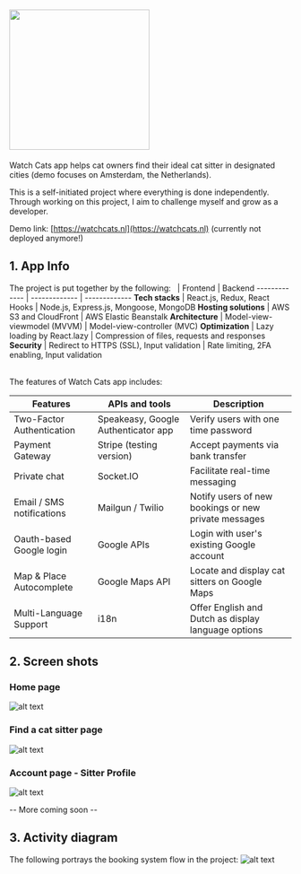 # <img src="https://www.dropbox.com/s/afc3s0uo47fa7pi/logo.png?raw=1" width="250" />
Watch Cats app helps cat owners find their ideal cat sitter in designated cities (demo focuses on Amsterdam, the Netherlands).

This is a self-initiated project where everything is done independently. Through working on this project, I aim to challenge myself and grow as a developer.

Demo link: [https://watchcats.nl](https://watchcats.nl) (currently not deployed anymore!)

## 1. App Info

The project is put together by the following: 
&nbsp;        | Frontend     | Backend
------------- | ------------- | ------------- 
**Tech stacks**        | React.js, Redux, React Hooks  | Node.js, Express.js, Mongoose, MongoDB
**Hosting solutions**  | AWS S3 and CloudFront  | AWS Elastic Beanstalk
**Architecture**       | Model-view-viewmodel (MVVM) | Model-view-controller (MVC)
**Optimization**       | Lazy loading by React.lazy | Compression of files, requests and responses
**Security**       | Redirect to HTTPS (SSL), Input validation | Rate limiting, 2FA enabling, Input validation

&nbsp;  
The features of Watch Cats app includes:

 Features     | APIs and tools | Description
------------- | ------------- | ------------- 
Two-Factor Authentication | Speakeasy, Google Authenticator app | Verify users with one time password
Payment Gateway | Stripe (testing version) | Accept payments via bank transfer
Private chat | Socket.IO | Facilitate real-time messaging
Email / SMS notifications | Mailgun / Twilio | Notify users of new bookings or new private messages
Oauth-based Google login | Google APIs | Login with user's existing Google account
Map & Place Autocomplete | Google Maps API | Locate and display cat sitters on Google Maps
Multi-Language Support | i18n | Offer English and Dutch as display language options

## 2. Screen shots
### Home page
![alt text](https://www.dropbox.com/s/9z39eeihwfsdubp/01_home.png?raw=1)
&nbsp;  
### Find a cat sitter page
![alt text](https://www.dropbox.com/s/qvljyk7d7c98pt9/02_find_cat_sitter.png?raw=1)
&nbsp;  
### Account page - Sitter Profile
![alt text](https://www.dropbox.com/s/gbhacco3e2yd71x/05_account_sitter_info.png?raw=1)
&nbsp;  

-- More coming soon --

## 3. Activity diagram
The following portrays the booking system flow in the project:
![alt text](https://i.imgur.com/mMFN39H.png)
